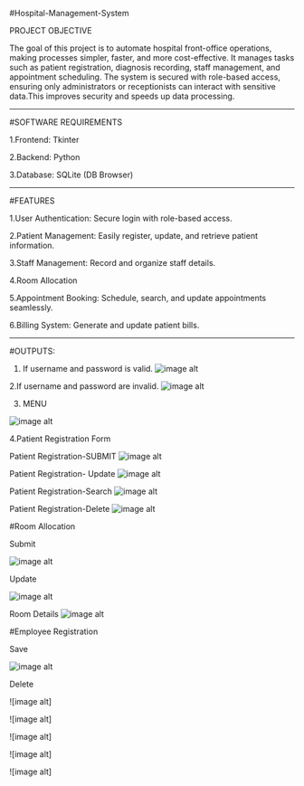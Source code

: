 #Hospital-Management-System

PROJECT OBJECTIVE

The goal of this project is to automate hospital front-office operations, making processes simpler, 
faster, and more cost-effective. It manages tasks such as patient registration, diagnosis recording,
staff management, and appointment scheduling.
The system is secured with role-based access, ensuring only administrators or receptionists can 
interact with sensitive data.This improves security and speeds up data processing.


____________________________________________

#SOFTWARE REQUIREMENTS

1.Frontend: Tkinter

2.Backend: Python

3.Database: SQLite (DB Browser)


____________________________________________

#FEATURES

1.User Authentication: Secure login with role-based access.

2.Patient Management: Easily register, update, and retrieve patient information.

3.Staff Management: Record and organize staff details.

4.Room Allocation

5.Appointment Booking: Schedule, search, and update appointments seamlessly.

6.Billing System: Generate and update patient bills.

____________________________________________

#OUTPUTS:
1. If username and password is valid.
![image alt](https://github.com/adarsh2345-cyber/Hospital-Management-System/blob/54250cb5837ec40095a79558d5f69359db89712f/login-1.jpg) 

2.If username and password are invalid. 
![image alt](https://github.com/adarsh2345-cyber/Hospital-Management-System/blob/7bfa0c9770d834ee44acfb1dad07be4687350fc5/login-2.jpg) 

3. MENU

![image alt](https://github.com/adarsh2345-cyber/Hospital-Management-System/blob/8fc6aa235c0218df55db5bc7ed03c5d53088c6b9/menu.jpg)

4.Patient Registration Form

Patient Registration-SUBMIT
![image alt](https://github.com/adarsh2345-cyber/Hospital-Management-System/blob/98e44a9a552a2880c35ab257d10d310aebb6d09c/pat-reg-1.jpg) 

Patient Registration- Update 
![image alt](https://github.com/adarsh2345-cyber/Hospital-Management-System/blob/3b418cbb6f864c6379a1988bd2d5d4cedf4261b8/Images/pat-reg-2.jpg) 

Patient Registration-Search 
![image alt](https://github.com/adarsh2345-cyber/Hospital-Management-System/blob/22455dacb12354ad46bb7039e35e04e36ef6ca7d/Images/pat-reg-3.jpg) 

Patient Registration-Delete 
![image alt](https://github.com/adarsh2345-cyber/Hospital-Management-System/blob/0c4af8a1e9be1b97dd33853a38e700e4fb4ff8c1/Images/pat-reg-4.jpg) 


#Room Allocation 

Submit 

![image alt](https://github.com/adarsh2345-cyber/Hospital-Management-System/blob/b292d2334ad721c8f292adf1391805cd981e2d3e/Images/room-alloc-1.jpg) 

Update 

![image alt](https://github.com/adarsh2345-cyber/Hospital-Management-System/blob/205b9fdac7ca00cce4b28012466aa2d340fcfd95/Images/room-alloc-2.jpg) 

Room Details 
![image alt](https://github.com/adarsh2345-cyber/Hospital-Management-System/blob/6ed68d408cf51136f244508a9964c9859587322f/Images/room-alloc-3.jpg) 

#Employee Registration 

Save 

![image alt](https://github.com/adarsh2345-cyber/Hospital-Management-System/blob/b3f13fc76b7d90b4ef4946b4208fcedc66fffc26/Images/emp-reg-1.jpg) 

Delete

![image alt]

![image alt]

![image alt]


![image alt]

![image alt]






